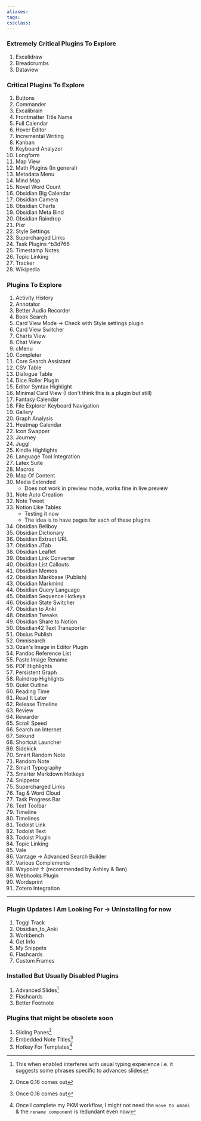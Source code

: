 ```yaml
---
aliases:
tags: 
cssclass:
---
```


### Extremely Critical Plugins To Explore
1. Excalidraw
2. Breadcrumbs
3. Dataview

### Critical Plugins To Explore 
1. Buttons
2. Commander
3. Excalibrain
4. Frontmatter Title Name
5. Full Calendar
6. Hover Editor
7. Incremental Writing
8. Kanban
9. Keyboard Analyzer
10. Longform
11. Map View
12. Math Plugins (In general)
13. Metadata Menu
14. Mind Map
15. Novel Word Count
16. Obsidian Big Calendar
17. Obsidian Camera
18. Obsidian Charts
19. Obsidian Meta Bind
20. Obsidian Raindrop
21. Pixr
22. Style Settings
23. Supercharged Links
24. Task Plugins ^b3d766
25. Timestamp Notes
26. Topic Linking
27. Tracker
28. Wikipedia

### Plugins To Explore
1. Activity History
2. Annotator
3. Better Audio Recorder
4. Book Search
5. Card View Mode → Check with Style settings plugin
6. Card View Switcher
7. Charts View
8. Chat View
9. cMenu
10. Completer
11. Core Search Assistant
12. CSV Table 
13. Dialogue Table
14. Dice Roller Plugin
15. Editor Syntax Highlight
16. Minimal Card View (I don't think this is a plugin but still)
17. Fantasy Calendar 
18. File Explorer Keyboard Navigation
19. Gallery
20. Graph Analysis
21. Heatmap Calendar
22. Icon Swapper
23. Journey
24. Juggl
25. Kindle Highlights
26. Language Tool Integration
27. Latex Suite
28. Macros
29. Map Of Content
30. Media Extended
	- Does not work in preview mode, works fine in live preview
31. Note Auto Creation
32. Note Tweet
33. Notion Like Tables 
	- Testing it now
	- The idea is to have pages for each of these plugins
34. Obsidian Bellboy
35. Obsidian Dictionary
36. Obsidian Extract URL
37. Obsidian JTab
38. Obsidian Leaflet
39. Obsidian Link Converter
40. Obsidian List Callouts
41. Obsidian Memos
42. Obsidian Markbase (Publish)
43. Obsidian Markmind
44. Obsidian Query Language
45. Obsidian Sequence Hotkeys
46. Obsidian State Switcher
47. Obsidian to Anki
48. Obsidian Tweaks
49. Obsidian Share to Notion
50. Obsidian42 Text Transporter
51. Obsius Publish
52. Omnisearch
53. Ozan's Image in Editor Plugin
54. Pandoc Reference List
55. Paste Image Rename
56. PDF Highlights
57. Persistent Graph
58. Raindrop Highlights
59. Quiet Outline 
60. Reading Time
61. Read It Later
62. Release Timeline
63. Review
64. Rewarder
65. Scroll Speed
66. Search on Internet
67. Sekund
68. Shortcut Launcher
69. Sidekick
70. Smart Random Note
71. Random Note
72. Smart Typography
73. Smarter Markdown Hotkeys
74. Snippetor
75. Supercharged Links
76. Tag & Word Cloud
77. Task Progress Bar
78. Text Toolbar
79. Timeline
80. Timelines
81. Todoist Link
82. Todoist Text
83. Todoist Plugin
84. Topic Linking
85. Vale
86. Vantage → Advanced Search Builder
87. Various Complements
88. Waypoint ↑ (recommended by Ashley & Ben)
89. Webhooks Plugin
90. Wordsprint
91. Zotero Integration

---
### Plugin Updates I Am Looking For  → Uninstalling for now
1. Toggl Track
2. Obsidian_to_Anki
3. Workbench
4. Get Info
5. My Snippets
6. Flashcards
7. Custom Frames


### Installed But Usually Disabled Plugins
1. Advanced Slides[^1]
2. Flashcards
3. Better Footnote


### Plugins that might be obsolete soon
1. Sliding Panes[^2]
2. Embedded Note Titles[^2]
3. Hotkey For Templates[^3]

[^1]: This when enabled interferes with usual typing experience i.e. it suggests some phrases specific to advances slides
[^2]: Once 0.16 comes out
[^3]: Once I complete my PKM workflow, I might not need the `move to umami` & the `rename component` is redundant even now
